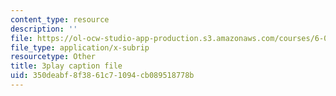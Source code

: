 ```yaml
---
content_type: resource
description: ''
file: https://ol-ocw-studio-app-production.s3.amazonaws.com/courses/6-042j-mathematics-for-computer-science-spring-2015/350deabf8f3861c71094cb089518778b_XnV8GAuAqJM.srt
file_type: application/x-subrip
resourcetype: Other
title: 3play caption file
uid: 350deabf-8f38-61c7-1094-cb089518778b
---
```


